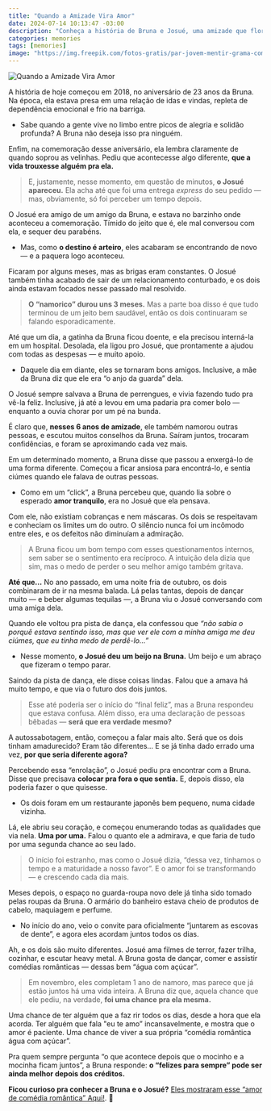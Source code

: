 ```yaml
---
title: "Quando a Amizade Vira Amor"
date: 2024-07-14 10:13:47 -03:00
description: "Conheça a história de Bruna e Josué, uma amizade que floresceu em amor e um relacionamento sincero"
categories: memories
tags: [memories]
image: "https://img.freepik.com/fotos-gratis/par-jovem-mentir-grama-com-balloon-coracao_23-2148020049.jpg"
---
```

![Quando a Amizade Vira Amor](https://img.freepik.com/fotos-gratis/par-jovem-mentir-grama-com-balloon-coracao_23-2148020049.jpg)

A história de hoje começou em 2018, no aniversário de 23 anos da Bruna. Na época, ela estava presa em uma relação de idas e vindas, repleta de dependência emocional e frio na barriga.

-   Sabe quando a gente vive no limbo entre picos de alegria e solidão profunda? A Bruna não deseja isso pra ninguém.
    

Enfim, na comemoração desse aniversário, ela lembra claramente de quando soprou as velinhas. Pediu que acontecesse algo diferente,  **que a vida trouxesse alguém pra ela.**

> E, justamente, nesse momento, em questão de minutos, **o Josué
> apareceu.**  Ela acha até que foi uma entrega  _express_ do seu pedido
> — mas, obviamente, só foi perceber um tempo depois.

O Josué era amigo de um amigo da Bruna, e estava no barzinho onde aconteceu a comemoração. Tímido do jeito que é, ele mal conversou com ela, e sequer deu parabéns.

-   Mas, como  **o destino é arteiro**, eles acabaram se encontrando de novo — e a paquera logo aconteceu.
    

Ficaram por alguns meses, mas as brigas eram constantes. O Josué também tinha acabado de sair de um relacionamento conturbado, e os dois ainda estavam focados nesse passado mal resolvido.

> **O “namorico” durou uns 3 meses.**  Mas a parte boa disso é que tudo terminou de um jeito bem saudável, então os dois continuaram se
> falando esporadicamente.

Até que um dia, a gatinha da Bruna ficou doente, e ela precisou interná-la em um hospital. Desolada, ela ligou pro Josué, que prontamente a ajudou com todas as despesas — e muito apoio.

-   Daquele dia em diante, eles se tornaram bons amigos. Inclusive, a mãe da Bruna diz que ele era “o anjo da guarda” dela.
    

O Josué sempre salvava a Bruna de perrengues, e vivia fazendo tudo pra vê-la feliz. Inclusive, já até a levou em uma padaria pra comer bolo — enquanto a ouvia chorar por um pé na bunda.

É claro que, **nesses 6 anos de amizade**, ele também namorou outras pessoas, e escutou muitos conselhos da Bruna. Saíram juntos, trocaram confidências, e foram se aproximando cada vez mais.

Em um determinado momento, a Bruna disse que passou a enxergá-lo de uma forma diferente. Começou a ficar ansiosa para encontrá-lo, e sentia ciúmes quando ele falava de outras pessoas.

-   Como em um “click”, a Bruna percebeu que, quando lia sobre o esperado  **amor tranquilo**, era no Josué que ela pensava.
    

Com ele, não existiam cobranças e nem máscaras. Os dois se respeitavam e conheciam os limites um do outro. O silêncio nunca foi um incômodo entre eles, e os defeitos não diminuíam a admiração.

> A Bruna ficou um bom tempo com esses questionamentos internos, sem
> saber se o sentimento era recíproco. A intuição dela dizia que sim,
> mas o medo de perder o seu melhor amigo também gritava.

**Até que…** No ano passado, em uma noite fria de outubro, os dois combinaram de ir na mesma balada. Lá pelas tantas, depois de dançar muito — e beber algumas tequilas —, a Bruna viu o Josué conversando com uma amiga dela.

Quando ele voltou pra pista de dança, ela confessou que  _“não sabia o porquê estava sentindo isso, mas que ver ele com a minha amiga me deu ciúmes, que eu tinha medo de perdê-lo…”_

-   Nesse momento,  **o Josué deu um beijo na Bruna.**  Um beijo e um abraço que fizeram o tempo parar.
    

Saindo da pista de dança, ele disse coisas lindas. Falou que a amava há muito tempo, e que via o futuro dos dois juntos.

> Esse até poderia ser o início do “final feliz”, mas a Bruna respondeu
> que estava confusa. Além disso, era uma declaração de pessoas bêbadas
> —  **será que era verdade mesmo?**

A autossabotagem, então, começou a falar mais alto. Será que os dois tinham amadurecido? Eram tão diferentes… E se já tinha dado errado uma vez,  **por que seria diferente agora?**

Percebendo essa “enrolação”, o Josué pediu pra encontrar com a Bruna. Disse que precisava  **colocar pra fora o que sentia.** E, depois disso, ela poderia fazer o que quisesse.

-   Os dois foram em um restaurante japonês bem pequeno, numa cidade vizinha.
    

Lá, ele abriu seu coração, e começou enumerando todas as qualidades que via nela.  **Uma por uma.** Falou o quanto ele a admirava, e que faria de tudo por uma segunda chance ao seu lado.

> O início foi estranho, mas como o Josué dizia, “dessa vez, tínhamos o
> tempo e a maturidade a nosso favor”. E o amor foi se transformando — e
> crescendo cada dia mais.

Meses depois, o espaço no guarda-roupa novo dele já tinha sido tomado pelas roupas da Bruna. O armário do banheiro estava cheio de produtos de cabelo, maquiagem e perfume.

-   No início do ano, veio o convite para oficialmente “juntarem as escovas de dente”, e agora eles acordam juntos todos os dias.
    

Ah, e os dois são muito diferentes. Josué ama filmes de terror, fazer trilha, cozinhar, e escutar heavy metal. A Bruna gosta de dançar, comer e assistir comédias românticas — dessas bem “água com açúcar”.

> Em novembro, eles completam 1 ano de namoro, mas parece que já estão
> juntos há uma vida inteira. A Bruna diz que, aquela chance que ele
> pediu, na verdade,  **foi uma chance pra ela mesma.**

Uma chance de ter alguém que a faz rir todos os dias, desde a hora que ela acorda. Ter alguém que fala "eu te amo” incansavelmente, e mostra que o amor é paciente. Uma chance de viver a sua própria “comédia romântica água com açúcar”.

Pra quem sempre pergunta “o que acontece depois que o mocinho e a mocinha ficam juntos”, a Bruna responde: **o “felizes para sempre” pode ser ainda melhor depois dos créditos.**

**Ficou curioso pra conhecer a Bruna e o Josué?** [Eles mostraram esse “amor de comédia romântica” Aqui!](./img/bruunagomes-josuekasmirski.jpg). 🧸